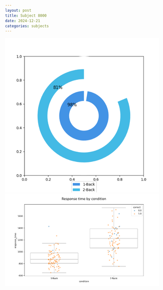 ```yaml
---
layout: post
title: Subject 8000
date: 2024-12-21
categories: subjects
---
```


![](data/8000/run-25/8000_accuracy_by_condition.png)
![](data/8000/run-25/8000_response_time_by_condition.png)
